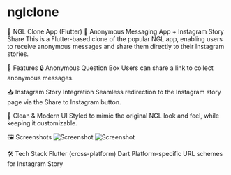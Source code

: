 # nglclone

📱 NGL Clone App (Flutter)
🔗 Anonymous Messaging App + Instagram Story Share
This is a Flutter-based clone of the popular NGL app, enabling users to receive anonymous messages and share them directly to their Instagram stories.

🚀 Features
🔒 Anonymous Question Box
Users can share a link to collect anonymous messages.

📤 Instagram Story Integration
Seamless redirection to the Instagram story page via the Share to Instagram button.

📱 Clean & Modern UI
Styled to mimic the original NGL look and feel, while keeping it customizable.

🖼️ Screenshots
![Screenshot](assets/ss1.png)
![Screenshot](assets/ss2.png)

🛠️ Tech Stack
Flutter (cross-platform)
Dart
Platform-specific URL schemes for Instagram Story
